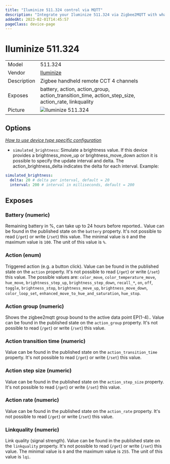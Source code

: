 ```yaml
---
title: "Iluminize 511.324 control via MQTT"
description: "Integrate your Iluminize 511.324 via Zigbee2MQTT with whatever smart home infrastructure you are using without the vendor's bridge or gateway."
addedAt: 2023-02-01T14:45:57
pageClass: device-page
---
```


<!-- !!!! -->
<!-- ATTENTION: This file is auto-generated through docgen! -->
<!-- You can only edit the "Notes"-Section between the two comment lines "Notes BEGIN" and "Notes END". -->
<!-- Do not use h1 or h2 heading within "## Notes"-Section. -->
<!-- !!!! -->

# Iluminize 511.324

|     |     |
|-----|-----|
| Model | 511.324  |
| Vendor  | [Iluminize](/supported-devices/#v=Iluminize)  |
| Description | Zigbee handheld remote CCT 4 channels |
| Exposes | battery, action, action_group, action_transition_time, action_step_size, action_rate, linkquality |
| Picture | ![Iluminize 511.324](https://www.zigbee2mqtt.io/images/devices/511.324.jpg) |


<!-- Notes BEGIN: You can edit here. Add "## Notes" headline if not already present. -->


<!-- Notes END: Do not edit below this line -->



## Options
*[How to use device type specific configuration](../guide/configuration/devices-groups.md#specific-device-options)*

* `simulated_brightness`: Simulate a brightness value. If this device provides a brightness_move_up or brightness_move_down action it is possible to specify the update interval and delta. The action_brightness_delta indicates the delta for each interval. Example:
```yaml
simulated_brightness:
  delta: 20 # delta per interval, default = 20
  interval: 200 # interval in milliseconds, default = 200
```


## Exposes

### Battery (numeric)
Remaining battery in %, can take up to 24 hours before reported..
Value can be found in the published state on the `battery` property.
It's not possible to read (`/get`) or write (`/set`) this value.
The minimal value is `0` and the maximum value is `100`.
The unit of this value is `%`.

### Action (enum)
Triggered action (e.g. a button click).
Value can be found in the published state on the `action` property.
It's not possible to read (`/get`) or write (`/set`) this value.
The possible values are: `color_move`, `color_temperature_move`, `hue_move`, `brightness_step_up`, `brightness_step_down`, `recall_*`, `on`, `off`, `toggle`, `brightness_stop`, `brightness_move_up`, `brightness_move_down`, `color_loop_set`, `enhanced_move_to_hue_and_saturation`, `hue_stop`.

### Action group (numeric)
Shows the zigbee2mqtt group bound to the active data point EP(1-4)..
Value can be found in the published state on the `action_group` property.
It's not possible to read (`/get`) or write (`/set`) this value.

### Action transition time (numeric)
Value can be found in the published state on the `action_transition_time` property.
It's not possible to read (`/get`) or write (`/set`) this value.

### Action step size (numeric)
Value can be found in the published state on the `action_step_size` property.
It's not possible to read (`/get`) or write (`/set`) this value.

### Action rate (numeric)
Value can be found in the published state on the `action_rate` property.
It's not possible to read (`/get`) or write (`/set`) this value.

### Linkquality (numeric)
Link quality (signal strength).
Value can be found in the published state on the `linkquality` property.
It's not possible to read (`/get`) or write (`/set`) this value.
The minimal value is `0` and the maximum value is `255`.
The unit of this value is `lqi`.

